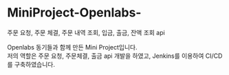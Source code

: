 # MiniProject-Openlabs-
주문 요청, 주문 체결, 주문 내역 조회, 입금, 출금, 잔액 조회 api

Openlabs 동기들과 함께 만든 Mini Project입니다.  
저의 역할은 주문 요청, 주문체결, 출금 api 개발을 하였고, Jenkins를 이용하여 CI/CD 를 구축하였습니다.
